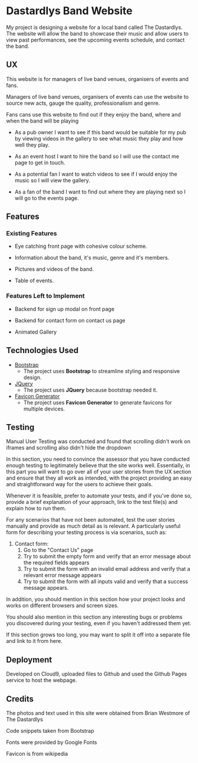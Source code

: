 # Dastardlys Band Website

My project is designing a website for a local band called The Dastardlys.
The website will allow the band to showcase their music and allow users to view past performances, see the upcoming events schedule, and contact the band.
 
## UX
 
This website is for managers of live band venues, organisers of events and fans.

Managers of live band venues, organisers of events can use the website to source new acts, gauge the quality, professionalism and genre.

Fans cans use this website to find out if they enjoy the band, where and when the band will be playing

- As a pub owner I want to see if this band would be suitable for my pub by viewing videos in the gallery to see what music they play and how well they play.

- As an event host I want to hire the band so I will use the contact me page to get in touch.

- As a potential fan I want to watch videos to see if I would enjoy the music so I will view the gallery.

- As a fan of the band I want to find out where they are playing next so I will go to the events page.

## Features

### Existing Features

- Eye catching front page with cohesive colour scheme.

- Information about the band, it's music, genre and it's members.

- Pictures and videos of the band.

- Table of events.

### Features Left to Implement

- Backend for sign up modal on front page

- Backend for contact form on contact us page

- Animated Gallery

## Technologies Used

- [Bootstrap](https://getbootstrap.com/)
    - The project uses **Bootstrap** to streamline styling and responsive design.
- [JQuery](https://jquery.com)
    - The project uses **JQuery** because bootstrap needed it.
- [Favicon Generator](https://realfavicongenerator.net/)
    - The project uses **Favicon Generator** to generate favicons for multiple devices.

## Testing

Manual User Testing was conducted and found that scrolling didn't work on iframes and scrolling also didn't hide the dropdown

In this section, you need to convince the assessor that you have conducted enough testing to legitimately believe that the site works well. Essentially, in this part you will want to go over all of your user stories from the UX section and ensure that they all work as intended, with the project providing an easy and straightforward way for the users to achieve their goals.

Whenever it is feasible, prefer to automate your tests, and if you've done so, provide a brief explanation of your approach, link to the test file(s) and explain how to run them.

For any scenarios that have not been automated, test the user stories manually and provide as much detail as is relevant. A particularly useful form for describing your testing process is via scenarios, such as:

1. Contact form:
    1. Go to the "Contact Us" page
    2. Try to submit the empty form and verify that an error message about the required fields appears
    3. Try to submit the form with an invalid email address and verify that a relevant error message appears
    4. Try to submit the form with all inputs valid and verify that a success message appears.

In addition, you should mention in this section how your project looks and works on different browsers and screen sizes.

You should also mention in this section any interesting bugs or problems you discovered during your testing, even if you haven't addressed them yet.

If this section grows too long, you may want to split it off into a separate file and link to it from here.

## Deployment

Developed on Cloud9, uploaded files to Github and used the Github Pages service to host the webpage.

## Credits

The photos and text used in this site were obtained from Brian Westmore of The Dastardlys

Code snippets taken from Bootstrap

Fonts were provided by Google Fonts

Favicon is from wikipedia
